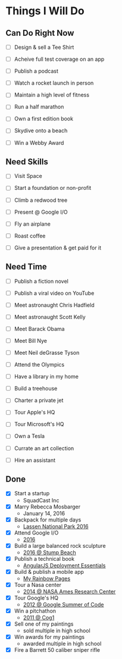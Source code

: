# Things I Will Do


## Can Do Right Now

- [ ] Design & sell a Tee Shirt
- [ ] Acheive full test coverage on an app
- [ ] Publish a podcast
- [ ] Watch a rocket launch in person
- [ ] Maintain a high level of fitness
- [ ] Run a half marathon
- [ ] Own a first edition book
- [ ] Skydive onto a beach
- [ ] Win a Webby Award


## Need Skills

- [ ] Visit Space
- [ ] Start a foundation or non-profit
- [ ] Climb a redwood tree
- [ ] Present @ Google I/O
- [ ] Fly an airplane
- [ ] Roast coffee
- [ ] Give a presentation & get paid for it


## Need Time

- [ ] Publish a fiction novel
- [ ] Publish a viral video on YouTube
- [ ] Meet astronaught Chris Hadfield
- [ ] Meet astronaught Scott Kelly
- [ ] Meet Barack Obama
- [ ] Meet Bill Nye
- [ ] Meet Neil deGrasse Tyson
- [ ] Attend the Olympics
- [ ] Have a library in my home
- [ ] Build a treehouse
- [ ] Charter a private jet
- [ ] Tour Apple's HQ
- [ ] Tour Microsoft's HQ
- [ ] Own a Tesla
- [ ] Currate an art collection
- [ ] Hire an assistant



## Done

- [X] Start a startup
  - SquadCast Inc
- [x] Marry Rebecca Mosbarger
  - January 14, 2016
- [X] Backpack for multiple days
  - [Lassen National Park 2016](https://goo.gl/photos/GDx3kFDZ91A3an7a9)
- [X] Attend Google I/O
  - [2016](https://events.google.com/io2016/)
- [X] Build a large balanced rock sculpture
  - [2016 @ Stump Beach](https://goo.gl/photos/MW162iSPXwN3tD4K8)
- [X] Publish a technical book
  - [AngularJS Deployment Essentials](https://www.packtpub.com/web-development/angularjs-deployment-essentials)
- [X] Build & publish a mobile app
  - [My Rainbow Pages](https://play.google.com/store/apps/details?id=com.ionicframework.rainbowpages177570&hl=en)
- [X] Tour a Nasa center
  - [2014 @ NASA Ames Research Center](https://goo.gl/photos/FJdj2Giny4JUTemY9)
- [X] Tour Google's HQ
  - [2012 @ Google Summer of Code](https://goo.gl/photos/r39H8Cd8ahiVkHAs9)
- [X] Win a pitchathon
  - [2011 @ Cog1](http://cog1.com/)
- [X] Sell one of my paintings
  - sold multiple in high school
- [X] Win awards for my paintings
  - awarded multiple in high school
- [X] Fire a Barrett 50 caliber sniper rifle

